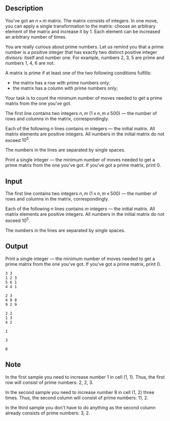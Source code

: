 ## Description

<div><p>You've got an <span class="tex-span"><i>n</i> × <i>m</i></span> matrix. The matrix consists of integers. In one move, you can apply a single transformation to the matrix: choose an arbitrary element of the matrix and increase it by <span class="tex-span">1</span>. Each element can be increased an arbitrary number of times.</p><p>You are really curious about prime numbers. Let us remind you that a <span class="tex-font-style-it">prime number</span> is a positive integer that has exactly two distinct positive integer divisors: itself and number one. For example, numbers 2, 3, 5 are prime and numbers 1, 4, 6 are not. </p><p>A matrix is <span class="tex-font-style-it">prime</span> if at least one of the two following conditions fulfills:</p><ul> <li> the matrix has a row with prime numbers only; </li><li> the matrix has a column with prime numbers only; </li></ul><p>Your task is to count the minimum number of moves needed to get a prime matrix from the one you've got.</p></div><div class="input-specification"><p>The first line contains two integers <span class="tex-span"><i>n</i>, <i>m</i></span> <span class="tex-span">(1 ≤ <i>n</i>, <i>m</i> ≤ 500)</span> — the number of rows and columns in the matrix, correspondingly.</p><p>Each of the following <span class="tex-span"><i>n</i></span> lines contains <span class="tex-span"><i>m</i></span> integers — the initial matrix. All matrix elements are positive integers. All numbers in the initial matrix do not exceed <span class="tex-span">10<sup class="upper-index">5</sup></span>.</p><p>The numbers in the lines are separated by single spaces.</p></div><div class="output-specification"><p>Print a single integer — the minimum number of moves needed to get a prime matrix from the one you've got. If you've got a prime matrix, print 0.</p></div>

## Input

<p>The first line contains two integers <span class="tex-span"><i>n</i>, <i>m</i></span> <span class="tex-span">(1 ≤ <i>n</i>, <i>m</i> ≤ 500)</span> — the number of rows and columns in the matrix, correspondingly.</p><p>Each of the following <span class="tex-span"><i>n</i></span> lines contains <span class="tex-span"><i>m</i></span> integers — the initial matrix. All matrix elements are positive integers. All numbers in the initial matrix do not exceed <span class="tex-span">10<sup class="upper-index">5</sup></span>.</p><p>The numbers in the lines are separated by single spaces.</p>

## Output

<p>Print a single integer — the minimum number of moves needed to get a prime matrix from the one you've got. If you've got a prime matrix, print 0.</p>





```input1
3 3
1 2 3
5 6 1
4 4 1

```




```input2
2 3
4 8 8
9 2 9

```




```input3
2 2
1 3
4 2

```




```output1
1

```




```output2
3

```




```output3
0

```



## Note

<p>In the first sample you need to increase number 1 in cell (1, 1). Thus, the first row will consist of prime numbers: 2, 2, 3.</p><p>In the second sample you need to increase number 8 in cell (1, 2) three times. Thus, the second column will consist of prime numbers: 11, 2.</p><p>In the third sample you don't have to do anything as the second column already consists of prime numbers: 3, 2. </p>

